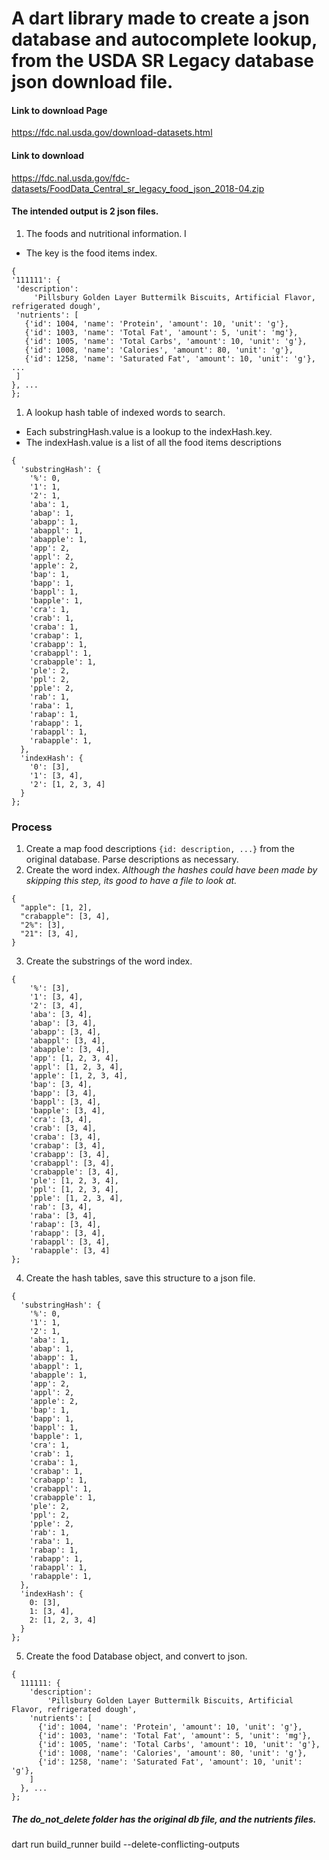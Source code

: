 

# A dart library made to create a json database and autocomplete lookup, from the USDA SR Legacy database json download file.

#### Link to download Page
https://fdc.nal.usda.gov/download-datasets.html

#### Link to download
https://fdc.nal.usda.gov/fdc-datasets/FoodData_Central_sr_legacy_food_json_2018-04.zip



#### The intended output is 2 json files.
1.  The foods and nutritional information. I
   - The key is the food items index.
   ```
{
  '111111': {
    'description':
        'Pillsbury Golden Layer Buttermilk Biscuits, Artificial Flavor, refrigerated dough',
    'nutrients': [
      {'id': 1004, 'name': 'Protein', 'amount': 10, 'unit': 'g'},
      {'id': 1003, 'name': 'Total Fat', 'amount': 5, 'unit': 'mg'},
      {'id': 1005, 'name': 'Total Carbs', 'amount': 10, 'unit': 'g'},
      {'id': 1008, 'name': 'Calories', 'amount': 80, 'unit': 'g'},
      {'id': 1258, 'name': 'Saturated Fat', 'amount': 10, 'unit': 'g'}, ...
    ]
  }, ...
};
```
1.  A lookup hash table of indexed words to search.
  - Each substringHash.value is a lookup to the indexHash.key.
  - The indexHash.value is a list of all the food items descriptions
<!-- CSpell: disable -->
```
{
  'substringHash': {
    '%': 0,
    '1': 1,
    '2': 1,
    'aba': 1,
    'abap': 1,
    'abapp': 1,
    'abappl': 1,
    'abapple': 1,
    'app': 2,
    'appl': 2,
    'apple': 2,
    'bap': 1,
    'bapp': 1,
    'bappl': 1,
    'bapple': 1,
    'cra': 1,
    'crab': 1,
    'craba': 1,
    'crabap': 1,
    'crabapp': 1,
    'crabappl': 1,
    'crabapple': 1,
    'ple': 2,
    'ppl': 2,
    'pple': 2,
    'rab': 1,
    'raba': 1,
    'rabap': 1,
    'rabapp': 1,
    'rabappl': 1,
    'rabapple': 1,
  },
  'indexHash': {
    '0': [3],
    '1': [3, 4],
    '2': [1, 2, 3, 4]
  }
};
```
<!-- CSpell: enable -->


### Process


1. Create a map food descriptions `{id: description, ...}` from the original database.  Parse descriptions as necessary.
2. Create the word index. *Although the hashes could have been made by skipping this step, its good to have a file to look at.*
```
{
  "apple": [1, 2],
  "crabapple": [3, 4],
  "2%": [3],
  "21": [3, 4],
}

```
<!-- CSpell: disable -->
3. Create the substrings of the word index.
```
{
    '%': [3],
    '1': [3, 4],
    '2': [3, 4],
    'aba': [3, 4],
    'abap': [3, 4],
    'abapp': [3, 4],
    'abappl': [3, 4],
    'abapple': [3, 4],
    'app': [1, 2, 3, 4],
    'appl': [1, 2, 3, 4],
    'apple': [1, 2, 3, 4],
    'bap': [3, 4],
    'bapp': [3, 4],
    'bappl': [3, 4],
    'bapple': [3, 4],
    'cra': [3, 4],
    'crab': [3, 4],
    'craba': [3, 4],
    'crabap': [3, 4],
    'crabapp': [3, 4],
    'crabappl': [3, 4],
    'crabapple': [3, 4],
    'ple': [1, 2, 3, 4],
    'ppl': [1, 2, 3, 4],
    'pple': [1, 2, 3, 4],
    'rab': [3, 4],
    'raba': [3, 4],
    'rabap': [3, 4],
    'rabapp': [3, 4],
    'rabappl': [3, 4],
    'rabapple': [3, 4]
};
```
4. Create the hash tables, save this structure to a json file.
```
{
  'substringHash': {
    '%': 0,
    '1': 1,
    '2': 1,
    'aba': 1,
    'abap': 1,
    'abapp': 1,
    'abappl': 1,
    'abapple': 1,
    'app': 2,
    'appl': 2,
    'apple': 2,
    'bap': 1,
    'bapp': 1,
    'bappl': 1,
    'bapple': 1,
    'cra': 1,
    'crab': 1,
    'craba': 1,
    'crabap': 1,
    'crabapp': 1,
    'crabappl': 1,
    'crabapple': 1,
    'ple': 2,
    'ppl': 2,
    'pple': 2,
    'rab': 1,
    'raba': 1,
    'rabap': 1,
    'rabapp': 1,
    'rabappl': 1,
    'rabapple': 1,
  },
  'indexHash': {
    0: [3],
    1: [3, 4],
    2: [1, 2, 3, 4]
  }
};
```
<!-- CSpell: enable -->

5.  Create the food Database object, and convert to json.
```
{
  111111: {
    'description':
        'Pillsbury Golden Layer Buttermilk Biscuits, Artificial Flavor, refrigerated dough',
    'nutrients': [
      {'id': 1004, 'name': 'Protein', 'amount': 10, 'unit': 'g'},
      {'id': 1003, 'name': 'Total Fat', 'amount': 5, 'unit': 'mg'},
      {'id': 1005, 'name': 'Total Carbs', 'amount': 10, 'unit': 'g'},
      {'id': 1008, 'name': 'Calories', 'amount': 80, 'unit': 'g'},
      {'id': 1258, 'name': 'Saturated Fat', 'amount': 10, 'unit': 'g'},
    ]
  }, ...
};
```

##### The do_not_delete folder has the original db file, and the nutrients files.



dart run build_runner build --delete-conflicting-outputs
